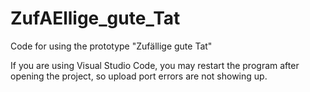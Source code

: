 # ZufAEllige_gute_Tat
Code for using the prototype "Zufällige gute Tat"

If you are using Visual Studio Code, you may restart the program after opening the project,
so upload port errors are not showing up.

